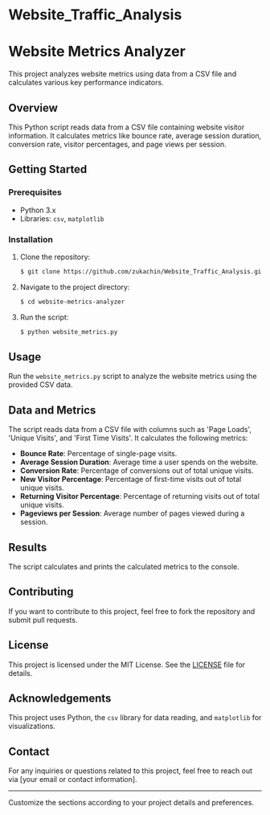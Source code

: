 # Website_Traffic_Analysis
# Website Metrics Analyzer

This project analyzes website metrics using data from a CSV file and calculates various key performance indicators.

## Overview

This Python script reads data from a CSV file containing website visitor information. It calculates metrics like bounce rate, average session duration, conversion rate, visitor percentages, and page views per session.

## Getting Started

### Prerequisites

- Python 3.x
- Libraries: `csv`, `matplotlib`

### Installation

1. Clone the repository:

    ```bash
    $ git clone https://github.com/zukachin/Website_Traffic_Analysis.git
    ```

2. Navigate to the project directory:

    ```bash
    $ cd website-metrics-analyzer
    ```

3. Run the script:

    ```bash
    $ python website_metrics.py
    ```

## Usage

Run the `website_metrics.py` script to analyze the website metrics using the provided CSV data.

## Data and Metrics

The script reads data from a CSV file with columns such as 'Page Loads', 'Unique Visits', and 'First Time Visits'. It calculates the following metrics:

- **Bounce Rate**: Percentage of single-page visits.
- **Average Session Duration**: Average time a user spends on the website.
- **Conversion Rate**: Percentage of conversions out of total unique visits.
- **New Visitor Percentage**: Percentage of first-time visits out of total unique visits.
- **Returning Visitor Percentage**: Percentage of returning visits out of total unique visits.
- **Pageviews per Session**: Average number of pages viewed during a session.

## Results

The script calculates and prints the calculated metrics to the console.

## Contributing

If you want to contribute to this project, feel free to fork the repository and submit pull requests.

## License

This project is licensed under the MIT License. See the [LICENSE](LICENSE) file for details.

## Acknowledgements

This project uses Python, the `csv` library for data reading, and `matplotlib` for visualizations.

## Contact

For any inquiries or questions related to this project, feel free to reach out via [your email or contact information].

---

Customize the sections according to your project details and preferences.
